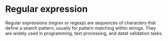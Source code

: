 # Regular expression
Regular expressions (regrex or regexp) are sequences of characters that define a search pattern, usually for pattern matching within strings. They are widely used in programming, text processing, and datat validation tasks.